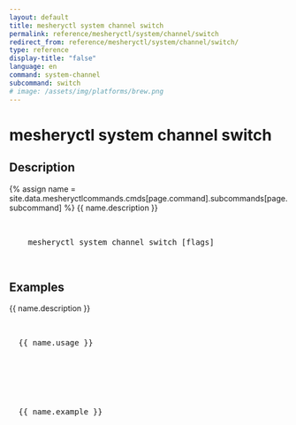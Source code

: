 ```yaml
---
layout: default
title: mesheryctl system channel switch
permalink: reference/mesheryctl/system/channel/switch
redirect_from: reference/mesheryctl/system/channel/switch/
type: reference
display-title: "false"
language: en
command: system-channel
subcommand: switch
# image: /assets/img/platforms/brew.png
---
```


# mesheryctl system channel switch

## Description

{% assign name = site.data.mesheryctlcommands.cmds[page.command].subcommands[page.subcommand] %}
{{ name.description }}

<!-- Basic usage of the command -->
<pre class="codeblock-pre">
  <div class="codeblock">
    mesheryctl system channel switch [flags]
  </div>
</pre>

## Examples

{{ name.description }}
<pre class="codeblock-pre">
  <div class="codeblock">
  {{ name.usage }}
  </div>
</pre>
<br />
<pre class="codeblock-pre">
  <div class="codeblock">
  {{ name.example }}
  </div>
</pre>
<br/>

